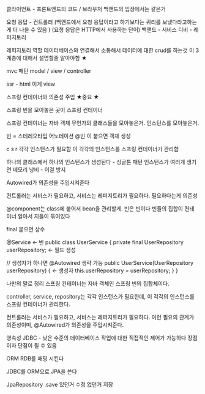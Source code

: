 
클라이언트 - 프론트엔드의 코드 / 브라우저
백앤드의 입장에서는 같은거

요청 응답 - 컨트롤러 (백앤드에서 요청 응답이라고 하기보다는 쿼리를 보냈다라고하는게 더 나을 수 있음 )
(요청 응답은 HTTP에서 사용하는 단어)
백앤드 - 서비스
디비 - 레퍼지토리

레퍼지토리 역할
데이터베이스와 연결해서 소통해서 데이터에 대한 crud를 하는것
이 3계층에 대해서 설명할줄 알아야함 ★


mvc 패턴
model / view / controller

ssr - html 
이게 view

스프링 컨테이너와 의존성 주입 ★중요 ★

스프링 빈을 모아놓은 곳이 스프링 컨테이너

스프링 컨테이너는 자바 객체
무언가의 클래스들을 모아놓은거.
인스턴스를 모아놓은거.

빈 = 스테레오타입 어노테이션
@빈 이 붙으면 객체 생성


c s r
각각 인스턴스가 필요함
이 각각의 인스턴스를 스프링 컨테이너가 관리함

하나의 클래스에서 하나의 인스턴스가 생성된다 - 싱글톤 패턴
인스턴스가 여러개 생기면 메모리 낭비 - 이걸 방지

Autowired가 의존성을 주입시켜준다

컨트롤러는 서비스가 필요하고,
서비스는 레퍼지토리가 필요하다.
필요하다는게 의존성

@component는
class에 붙어서 bean을 관리할게.
빈은 빈이다
빈들의 집합이 컨테이너
알아서 지들이 묶여있다

final 붙으면 상수


@Service   <- 빈
public class UserService {
    private final UserRepository userRepository;    <- 필드 생성

// 생성자가 하나면 @Autowired 생략 가능
    public UserService(UserRepository userRepository) {    <- 생성자
        this.userRepository = userRepository;
    }
}


나만의 말로 정리
스프링 컨테이너는 자바 객체인 스프링 빈의 집합체이다.

controller, service, repository는 각각 인스턴스가 필요한데,
이 각각의 인스턴스를 스프링 컨테이너가 관리한다.

컨트롤러는 서비스가 필요하고, 서비스는 레퍼지토리가 필요하다.
이런 필요의 관계가 의존성이며, @Autowired가 의존성을 주입시켜준다.


영속성
JDBC - 낮은 수준의 데이터베이스 작업에 대한 직접적인 제어가 가능하다
장점이자 단점이 될 수 있음

ORM
RDB를 매핑 시킨다

JDBC를 ORM으로 JPA을 쓴다

JpaRepository
.save
있던거 수정
없던거 저장





